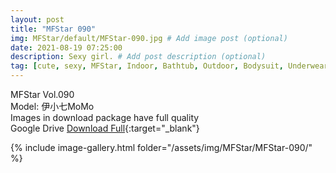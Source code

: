 ```yaml
---
layout: post
title: "MFStar 090"
img: MFStar/default/MFStar-090.jpg # Add image post (optional)
date: 2021-08-19 07:25:00
description: Sexy girl. # Add post description (optional)
tag: [cute, sexy, MFStar, Indoor, Bathtub, Outdoor, Bodysuit, Underwear, Cosplay, Big Tits, Tattoo, CHINAGIRLS]
---
```

MFStar Vol.090  
Model: 伊小七MoMo  
Images in download package have full quality                    
Google Drive [Download Full](https://ouo.io/LtBUhT){:target="_blank"}

{% include image-gallery.html folder="/assets/img/MFStar/MFStar-090/" %}
